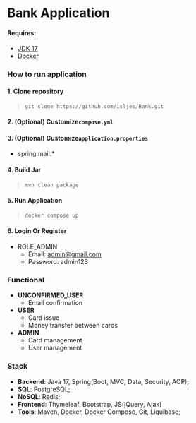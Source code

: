 # Bank Application

#### Requires:

* [JDK 17](https://www.oracle.com/java/technologies/downloads/#java17)
* [Docker](https://www.docker.com/)

### How to run application

#### 1. Clone repository

> `git clone https://github.com/isljes/Bank.git`

#### 2. (Optional) Customize`compose.yml`

#### 3. (Optional) Customize`application.properties`
* spring.mail.*


#### 4. Build Jar
> `mvn clean package`

#### 5. Run Application
> `docker compose up`

#### 6. Login Or Register
* ROLE_ADMIN
  * Email: admin@gmail.com
  * Password: admin123

    
### Functional
* **UNCONFIRMED_USER**
  * Email confirmation
* **USER**
  * Card issue
  * Money transfer between cards
* **ADMIN**
  * Card management
  * User management

### Stack
* **Backend**: Java 17, Spring(Boot, MVC, Data, Security, AOP);
* **SQL**: PostgreSQL;
* **NoSQL**: Redis;
* **Frontend**: Thymeleaf, Bootstrap, JS(jQuery, Ajax)
* **Tools**: Maven, Docker, Docker Compose, Git, Liquibase;

